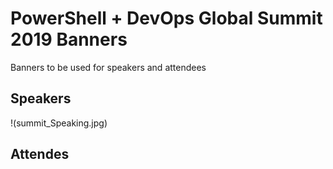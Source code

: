 # PowerShell + DevOps Global Summit 2019 Banners

Banners to be used for speakers and attendees

## Speakers

!(summit_Speaking.jpg)


## Attendes
